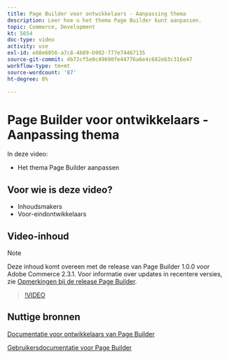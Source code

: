 ```yaml
---
title: Page Builder voor ontwikkelaars - Aanpassing thema
description: Leer hoe u het thema Page Builder kunt aanpassen.
topic: Commerce, Development
kt: 5654
doc-type: video
activity: use
exl-id: e88e6056-a7c8-4b89-b992-777e74467135
source-git-commit: 4b72cf5e0c49690fe44776a6e4c682eb3c316e47
workflow-type: tm+mt
source-wordcount: '87'
ht-degree: 0%

---
```


# Page Builder voor ontwikkelaars - Aanpassing thema

In deze video:

- Het thema Page Builder aanpassen

## Voor wie is deze video?

- Inhoudsmakers
- Voor-eindontwikkelaars

## Video-inhoud

>[!NOTE]
>
>Deze inhoud komt overeen met de release van Page Builder 1.0.0 voor Adobe Commerce 2.3.1. Voor informatie over updates in recentere versies, zie [Opmerkingen bij de release Page Builder](https://devdocs.magento.com/page-builder/docs/release-notes.html).

>[!VIDEO](https://video.tv.adobe.com/v/35713?quality=12&learn=on)

## Nuttige bronnen

[Documentatie voor ontwikkelaars van Page Builder](https://devdocs.magento.com/page-builder/docs/index.html)

[Gebruikersdocumentatie voor Page Builder](https://docs.magento.com/user-guide/cms/page-builder.html)
